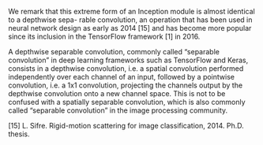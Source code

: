 We remark that this extreme form of an Inception module is almost identical to a depthwise sepa- rable convolution, an operation that has been used in neural network design as early as 2014 [15] and has become more popular since its inclusion in the TensorFlow framework [1] in 2016. 



A depthwise separable convolution, commonly called
“separable convolution” in deep learning frameworks such as TensorFlow and Keras, consists in a depthwise convolution, i.e. a spatial convolution performed independently over each channel of an input, followed by a pointwise convolution, i.e. a 1x1 convolution, projecting the channels output by the depthwise convolution onto a new channel space. This is not to be confused with a spatially separable convolution, which is also commonly called “separable convolution” in the image processing community.





[15] L. Sifre. Rigid-motion scattering for image classification, 2014. Ph.D. thesis.